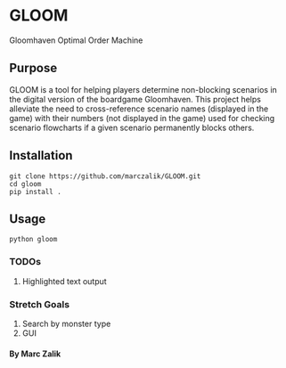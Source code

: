 # GLOOM
Gloomhaven Optimal Order Machine

## Purpose

GLOOM is a tool for helping players determine non-blocking scenarios in the digital version of the boardgame Gloomhaven. This project helps alleviate the need to cross-reference scenario names (displayed in the game) with their numbers (not displayed in the game) used for checking scenario flowcharts if a given scenario permanently blocks others.

## Installation

```
git clone https://github.com/marczalik/GLOOM.git
cd gloom
pip install .
```

## Usage

```
python gloom
```

### TODOs

1. Highlighted text output

### Stretch Goals

1. Search by monster type
1. GUI

#### By Marc Zalik